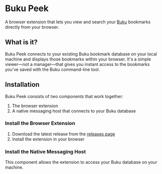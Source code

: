# Buku Peek

A browser extension that lets you view and search your [Buku](https://github.com/jarun/buku) bookmarks directly from your browser.

## What is it?

Buku Peek connects to your existing Buku bookmark database on your local machine and displays those bookmarks within your browser. It's a simple viewer—not a manager—that gives you instant access to the bookmarks you've saved with the Buku command-line tool.

## Installation

Buku Peek consists of two components that work together:

1. The browser extension
2. A native messaging host that connects to your Buku database

### Install the Browser Extension

1. Download the latest release from the [releases page](https://github.com/heraclitan/buku-peek/releases)
2. Install the extension in your browser

### Install the Native Messaging Host

This component allows the extension to access your Buku database on your machine.
